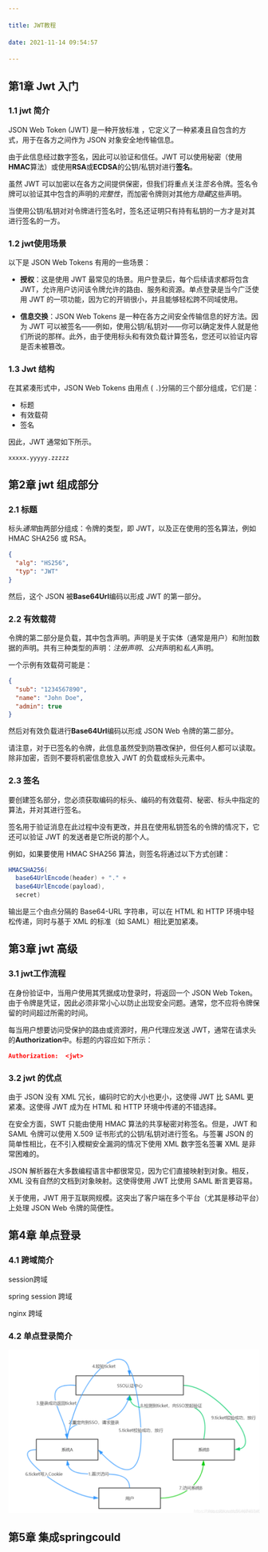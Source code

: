```yaml
---

title: JWT教程

date: 2021-11-14 09:54:57

---
```


## 第1章 Jwt 入门

### 1.1 jwt 简介

JSON Web Token (JWT) 是一种开放标准 ，它定义了一种紧凑且自包含的方式，用于在各方之间作为 JSON 对象安全地传输信息。

由于此信息经过数字签名，因此可以验证和信任。JWT 可以使用秘密（使用**HMAC**算法）或使用**RSA**或**ECDSA**的公钥/私钥对进行**签名**。

虽然 JWT 可以加密以在各方之间提供保密，但我们将重点关注*签名*令牌。签名令牌可以验证其中包含的声明的*完整性*，而加密令牌则对其他方*隐藏*这些声明。

当使用公钥/私钥对对令牌进行签名时，签名还证明只有持有私钥的一方才是对其进行签名的一方。

### 1.2  jwt使用场景

以下是 JSON Web Tokens 有用的一些场景：

- **授权**：这是使用 JWT 最常见的场景。用户登录后，每个后续请求都将包含 JWT，允许用户访问该令牌允许的路由、服务和资源。单点登录是当今广泛使用 JWT 的一项功能，因为它的开销很小，并且能够轻松跨不同域使用。

  

- **信息交换**：JSON Web Tokens 是一种在各方之间安全传输信息的好方法。因为 JWT 可以被签名——例如，使用公钥/私钥对——你可以确定发件人就是他们所说的那样。此外，由于使用标头和有效负载计算签名，您还可以验证内容是否未被篡改。

### 1.3 Jwt 结构

在其紧凑形式中，JSON Web Tokens 由用点 ( `.`)分隔的三个部分组成，它们是：

- 标题
- 有效载荷
- 签名

因此，JWT 通常如下所示。

```
xxxxx.yyyyy.zzzzz
```



## 第2章 jwt 组成部分

### 2.1 标题

标头*通常*由两部分组成：令牌的类型，即 JWT，以及正在使用的签名算法，例如 HMAC SHA256 或 RSA。

```json
{
  "alg": "HS256",
  "typ": "JWT"
}
```

然后，这个 JSON 被**Base64Url**编码以形成 JWT 的第一部分。



### 2.2 有效载荷

令牌的第二部分是负载，其中包含声明。声明是关于实体（通常是用户）和附加数据的声明。共有三种类型的声明：*注册声明*、*公共*声明和*私人*声明。

一个示例有效载荷可能是：

```json
{
  "sub": "1234567890",
  "name": "John Doe",
  "admin": true
}
```

然后对有效负载进行**Base64Url**编码以形成 JSON Web 令牌的第二部分。

请注意，对于已签名的令牌，此信息虽然受到防篡改保护，但任何人都可以读取。除非加密，否则不要将机密信息放入 JWT 的负载或标头元素中。



### 2.3 签名

要创建签名部分，您必须获取编码的标头、编码的有效载荷、秘密、标头中指定的算法，并对其进行签名。

签名用于验证消息在此过程中没有更改，并且在使用私钥签名的令牌的情况下，它还可以验证 JWT 的发送者是它所说的那个人。

例如，如果要使用 HMAC SHA256 算法，则签名将通过以下方式创建：

```java
HMACSHA256(
  base64UrlEncode(header) + "." +
  base64UrlEncode(payload),
  secret)
```

输出是三个由点分隔的 Base64-URL 字符串，可以在 HTML 和 HTTP 环境中轻松传递，同时与基于 XML 的标准（如 SAML）相比更加紧凑。



## 第3章 jwt 高级

### 3.1 jwt工作流程

在身份验证中，当用户使用其凭据成功登录时，将返回一个 JSON Web Token。由于令牌是凭证，因此必须非常小心以防止出现安全问题。通常，您不应将令牌保留的时间超过所需的时间。

每当用户想要访问受保护的路由或资源时，用户代理应发送 JWT，通常在请求头的**Authorization**中。标题的内容应如下所示：

```json
Authorization:  <jwt>
```





### 3.2 jwt 的优点

由于 JSON 没有 XML 冗长，编码时它的大小也更小，这使得 JWT 比 SAML 更紧凑。这使得 JWT 成为在 HTML 和 HTTP 环境中传递的不错选择。

在安全方面，SWT 只能由使用 HMAC 算法的共享秘密对称签名。但是，JWT 和 SAML 令牌可以使用 X.509 证书形式的公钥/私钥对进行签名。与签署 JSON 的简单性相比，在不引入模糊安全漏洞的情况下使用 XML 数字签名签署 XML 是非常困难的。

JSON 解析器在大多数编程语言中都很常见，因为它们直接映射到对象。相反，XML 没有自然的文档到对象映射。这使得使用 JWT 比使用 SAML 断言更容易。

关于使用，JWT 用于互联网规模。这突出了客户端在多个平台（尤其是移动平台）上处理 JSON Web 令牌的简便性。





## 第4章 单点登录

### 4.1 跨域简介

session跨域

spring session 跨域

nginx 跨域





### 4.2 单点登录简介



![image-20220729213823145](./asset/image-20220729213823145.png)





## 第5章 集成springcould





